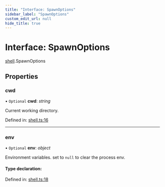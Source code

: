```yaml
---
title: "Interface: SpawnOptions"
sidebar_label: "SpawnOptions"
custom_edit_url: null
hide_title: true
---
```


# Interface: SpawnOptions

[shell](../modules/shell.md).SpawnOptions

## Properties

### cwd

• `Optional` **cwd**: *string*

Current working directory.

Defined in: [shell.ts:16](https://github.com/tauri-apps/tauri/blob/a68b4ee8/tooling/api/src/shell.ts#L16)

___

### env

• `Optional` **env**: *object*

Environment variables. set to `null` to clear the process env.

#### Type declaration:

Defined in: [shell.ts:18](https://github.com/tauri-apps/tauri/blob/a68b4ee8/tooling/api/src/shell.ts#L18)
